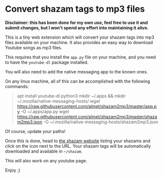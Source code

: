 # Convert shazam tags to mp3 files

**Disclaimer: this has been done for my own use, feel free to use it and submit
changes, but I won't spend any effort into maintaining it alive.**

This is a tiny web extension which will convert your shazam tags into mp3 files
available on your machine. It also provides an easy way to download Youtube
songs as mp3 files.

This requires that you install the `app.py` file on your machine, and you need
to have the `youtube-dl` package installed.

You will also need to add the native messaging app to the known ones.

On any linux machine, all of this can be accomplished with the following commands:

> apt install youtube-dl python3
> mkdir ~/.apps && mkdir ~/.mozilla/native-messaging-hosts/
> wget https://raw.githubusercontent.com/almet/shazam2mp3/master/app.py -O ~/.apps/app.py
> wget https://raw.githubusercontent.com/almet/shazam2mp3/master/shazam2mp3.json -O ~/.mozilla/native-messaging-hosts/shazam2mp3.json

Of course, update your paths!

Once this is done, head to [the shazam website](https://www.shazam.com/myshazam)
listing your shazams and click on the icon next to the URL. Your shazam tags will
be automatically downloaded and available in `~/shazam`.

This will also work on any youtube page.

Enjoy ;)
